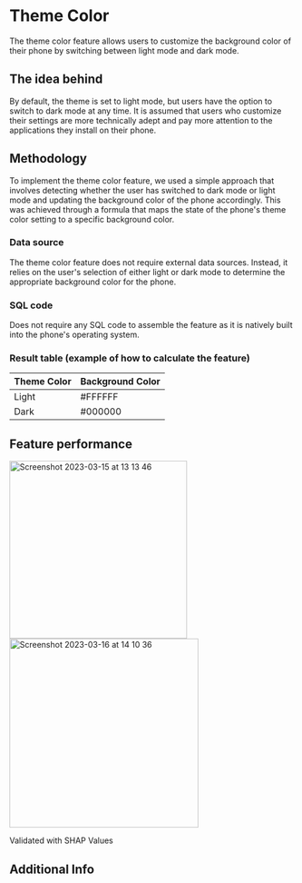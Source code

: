 
# **Theme Color**

The theme color feature allows users to customize the background color of their phone by switching between light mode and dark mode.

## **The idea behind**

By default, the theme is set to light mode, but users have the option to switch to dark mode at any time. It is assumed that users who customize their settings are more technically adept and pay more attention to the applications they install on their phone.

## **Methodology**

To implement the theme color feature, we used a simple approach that involves detecting whether the user has switched to dark mode or light mode and updating the background color of the phone accordingly. This was achieved through a formula that maps the state of the phone's theme color setting to a specific background color.

### **Data source**

The theme color feature does not require external data sources. Instead, it relies on the user's selection of either light or dark mode to determine the appropriate background color for the phone.

### **SQL code**

Does not require any SQL code to assemble the feature as it is natively built into the phone's operating system.

### **Result table (example of how to calculate the feature)**

| Theme Color | Background Color |
| --- | --- |
| Light | #FFFFFF |
| Dark | #000000 |

## **Feature performance**
<img width="313" alt="Screenshot 2023-03-15 at 13 13 46" src="https://user-images.githubusercontent.com/120475714/225306065-04ed9e8a-ec50-4346-a1c4-73fbefcaef2a.png">
<img width="333" alt="Screenshot 2023-03-16 at 14 10 36" src="https://user-images.githubusercontent.com/120475714/225627049-3d9cb210-741f-40da-89f6-c6cbdcd98f2e.png">

Validated with SHAP Values


## **Additional Info**
